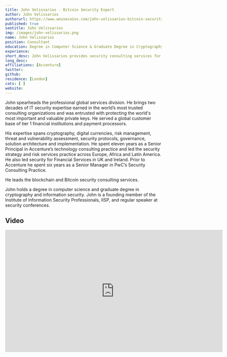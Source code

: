 ```yaml
---
title: John Velissarios - Bitcoin Security Expert
author: John Velissarios
authorurl: https://www.weusecoins.com/john-velissarios-bitcoin-security-expert
published: true
seotitle: John Velissarios
img: /images/john-velissarios.png
name: John Velissarios
position: Consultant
education: Degree in Computer Science & Graduate Degree in Cryptography and Information Security
experience: 
short_desc: John Velissarios provides security consulting services for blockchain and Bitcoin technologies.
long_desc: 
affiliations: [Accenture]
twitter: 
github: 
residence: [London]
cats: [ ]
website: 
---
```

John spearheads the professional global services division. He brings two decades of IT security expertise earned in the world’s most trusted consulting organizations and was entrusted with protecting the world's most important and valuable private keys. He served a global customer base of tier 1 financial institutions and payment processors.

His expertise spans cryptography, digital currencies, risk management, threat and vulnerability assessment, security protocols, governance, solution architecture and implementation. He spent eleven years as a Senior Principal in Accenture’s technology consulting practice and led the security strategy and risk services practice across Europe, Africa and Latin America. He also led security for Financial Services in UK and Ireland. Prior to Accenture he spent six years as a Senior Manager in PwC’s Security Consulting Practice.

He leads the blockchain and Bitcoin security consulting services.

John holds a degree in computer science and graduate degree in cryptography and information security. John is a founding member of the Institute of Information Security Professionals, IISP, and regular speaker at security conferences.

## Video 

<center><iframe width="700" height="394" src="https://www.youtube.com/embed/Y1WRH0Pomlg" frameborder="0" allowfullscreen></iframe></center>
